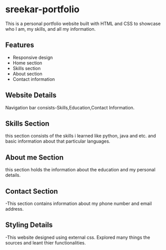 # sreekar-portfolio
This is a personal portfolio website built with HTML and CSS to showcase who I am, my skills, and all my information.

## Features

- Responsive design
- Home section
- Skills section
- About section
- Contact information

## Website Details
Navigation bar consists-Skills,Education,Contact Information.

## Skills Section
this section consists of the skills i learned like python, java and etc. and basic information about that particular languages.
## About me  Section
this section holds the information about the education and my personal details.
## Contact Section
-This section contains information about my phone number and email address.
## Styling Details
-This website designed using external css. Explored many things the sources and leant thier functionalities.
